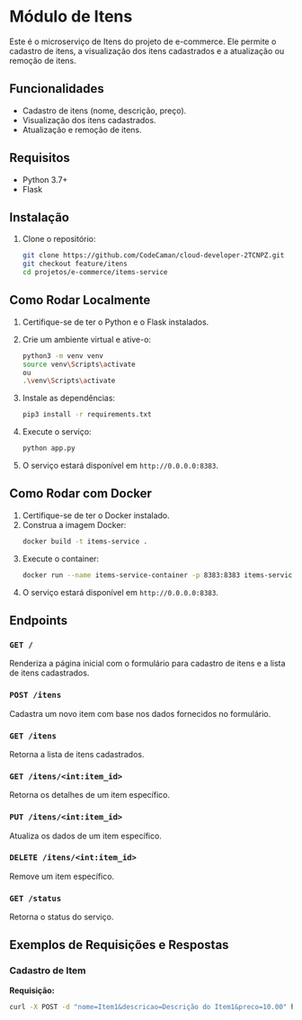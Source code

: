 # Módulo de Itens 

Este é o microserviço de Itens do projeto de e-commerce. Ele permite o cadastro de itens, a visualização dos itens cadastrados e a atualização ou remoção de itens.

## Funcionalidades 

- Cadastro de itens (nome, descrição, preço).
- Visualização dos itens cadastrados.
- Atualização e remoção de itens.

## Requisitos

- Python 3.7+
- Flask

## Instalação

1. Clone o repositório:

    ```bash
    git clone https://github.com/CodeCaman/cloud-developer-2TCNPZ.git
    git checkout feature/itens
    cd projetos/e-commerce/items-service
    ```

## Como Rodar Localmente

1. Certifique-se de ter o Python e o Flask instalados.
   
2. Crie um ambiente virtual e ative-o:

    ```bash
    python3 -m venv venv
    source venv\Scripts\activate
    ou
    .\venv\Scripts\activate
    ```

3. Instale as dependências:

    ```bash
    pip3 install -r requirements.txt
    ```

4. Execute o serviço:
    ```sh
    python app.py
    ```
5. O serviço estará disponível em `http://0.0.0.0:8383`.

## Como Rodar com Docker

1. Certifique-se de ter o Docker instalado.
2. Construa a imagem Docker:
    ```sh
    docker build -t items-service .
    ```
3. Execute o container:
    ```sh
    docker run --name items-service-container -p 8383:8383 items-service
    ```
4. O serviço estará disponível em `http://0.0.0.0:8383`.

## Endpoints

### `GET /`

Renderiza a página inicial com o formulário para cadastro de itens e a lista de itens cadastrados.

### `POST /itens`

Cadastra um novo item com base nos dados fornecidos no formulário.

### `GET /itens`

Retorna a lista de itens cadastrados.

### `GET /itens/<int:item_id>`

Retorna os detalhes de um item específico.

### `PUT /itens/<int:item_id>`

Atualiza os dados de um item específico.

### `DELETE /itens/<int:item_id>`

Remove um item específico.

### `GET /status`

Retorna o status do serviço.

## Exemplos de Requisições e Respostas

### Cadastro de Item

**Requisição:**
```sh
curl -X POST -d "nome=Item1&descricao=Descrição do Item1&preco=10.00" http://0.0.0.0:8383/itens